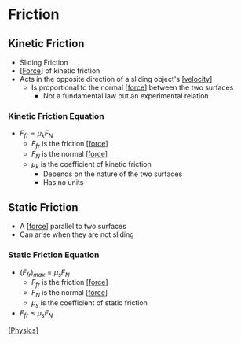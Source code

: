# Friction

## Kinetic Friction

- Sliding Friction
- [[Force]] of kinetic friction
- Acts in the opposite direction of a sliding object's [[velocity]]
  - Is proportional to the normal [[force]] between the two surfaces
    - Not a fundamental law but an experimental relation

### Kinetic Friction Equation

- $F_{fr} = \mu_kF_N$
  - $F_{fr}$ is the friction [[force]]
  - $F_N$ is the normal [[force]]
  - $\mu_k$ is the coefficient of kinetic friction
    - Depends on the nature of the two surfaces
    - Has no units

## Static Friction

- A [[force]] parallel to two surfaces
- Can arise when they are not sliding

### Static Friction Equation

- $(F_{fr})_{max} = \mu_sF_N$
  - $F_{fr}$ is the friction [[force]]
  - $F_N$ is the normal [[force]]
  - $\mu_s$ is the coefficient of static friction
- $F_{fr} \leq \mu_sF_N$

[[Physics]]

[//begin]: # "Autogenerated link references for markdown compatibility"
[force]: force "Force"
[velocity]: velocity "Velocity"
[Physics]: physics "Physics"
[//end]: # "Autogenerated link references"